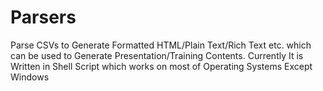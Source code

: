# Parsers
Parse CSVs to Generate Formatted HTML/Plain Text/Rich Text etc. which can be used to Generate Presentation/Training Contents. 
Currently It is Written in Shell Script which works on most of Operating Systems Except Windows
